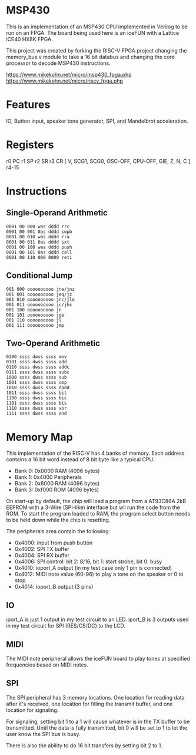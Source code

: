 MSP430
======

This is an implementation of an MSP430 CPU implemented in Verilog
to be run on an FPGA. The board being used here is an iceFUN with
a Lattice iCE40 HX8K FPGA.

This project was created by forking the RISC-V FPGA project
changing the memory_bus.v module to take a 16 bit databus and
changing the core processor to decode MSP430 instructions.

https://www.mikekohn.net/micro/msp430_fpga.php
https://www.mikekohn.net/micro/riscv_fpga.php

Features
========

IO, Button input, speaker tone generator, SPI, and Mandelbrot acceleration.

Registers
=========

r0    PC
r1    SP
r2    SR
r3    CR  [ V,  SCG1, SCG0, OSC-OFF, CPU-OFF,  GIE, Z, N, C ]
r4-15

Instructions
============

Single-Operand Arithmetic
-------------------------

    0001 00 000 was dddd rrc
    0001 00 001 0as dddd swpb
    0001 00 010 was dddd rra
    0001 00 011 0as dddd sxt
    0001 00 100 was dddd push
    0001 00 101 0as dddd call
    0001 00 110 000 0000 reti

Conditional Jump
----------------

    001 000 oooooooooo jne/jnz
    001 001 oooooooooo jeq/jz
    001 010 oooooooooo jnc/jlo
    001 011 oooooooooo jc/jhs 
    001 100 oooooooooo jn
    001 101 oooooooooo jge
    001 110 oooooooooo jl
    001 111 oooooooooo jmp


Two-Operand Arithmetic
----------------------

    0100 ssss dwss ssss mov
    0101 ssss dwss ssss add
    0110 ssss dwss ssss addc
    0111 ssss dwss ssss subc
    1000 ssss dwss ssss sub
    1001 ssss dwss ssss cmp
    1010 ssss dwss ssss dadd
    1011 ssss dwss ssss bit
    1100 ssss dwss ssss bic
    1101 ssss dwss ssss bis
    1110 ssss dwss ssss xor
    1111 ssss dwss ssss and

Memory Map
==========

This implementation of the RISC-V has 4 banks of memory. Each address
contains a 16 bit word instead of 8 bit byte like a typical CPU.

* Bank 0: 0x0000 RAM (4096 bytes)
* Bank 1: 0x4000 Peripherals
* Bank 2: 0x8000 RAM (4096 bytes)
* Bank 3: 0xf000 ROM (4096 bytes)

On start-up by default, the chip will load a program from a AT93C86A
2kB EEPROM with a 3-Wire (SPI-like) interface but wll run the code
from the ROM. To start the program loaded to RAM, the program select
button needs to be held down while the chip is resetting.

The peripherals area contain the following:

* 0x4000: input from push button
* 0x4002: SPI TX buffer
* 0x4004: SPI RX buffer
* 0x4006: SPI control: bit 2: 8/16, bit 1: start strobe, bit 0: busy
* 0x4010: ioport_A output (in my test case only 1 pin is connected)
* 0x4012: MIDI note value (60-96) to play a tone on the speaker or 0 to stop
* 0x4014: ioport_B output (3 pins)

IO
--

iport_A is just 1 output in my test circuit to an LED.
iport_B is 3 outputs used in my test circuit for SPI (RES/CS/DC) to the LCD.

MIDI
----

The MIDI note peripheral allows the iceFUN board to play tones at specified
frequencies based on MIDI notes.

SPI
---

The SPI peripheral has 3 memory locations. One location for reading
data after it's received, one location for filling the transmit buffer,
and one location for signaling.

For signaling, setting bit 1 to a 1 will cause whatever is in the TX
buffer to be transmitted. Until the data is fully transmitted, bit 0
will be set to 1 to let the user know the SPI bus is busy.

There is also the ability to do 16 bit transfers by setting bit 2 to 1.

